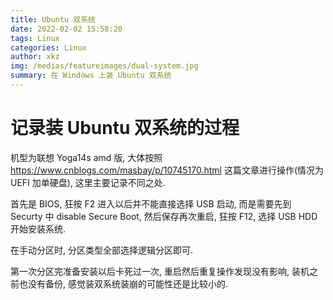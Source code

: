 ```yaml
---
title: Ubuntu 双系统
date: 2022-02-02 15:58:20
tags: Linux
categories: Linux
author: xkz
img: /medias/featureimages/dual-system.jpg
summary: 在 Windows 上装 Ubuntu 双系统
---
```


# 记录装 Ubuntu 双系统的过程

机型为联想 Yoga14s amd 版, 大体按照 https://www.cnblogs.com/masbay/p/10745170.html 这篇文章进行操作(情况为 UEFI 加单硬盘), 这里主要记录不同之处.

首先是 BIOS, 狂按 F2 进入以后并不能直接选择 USB 启动, 而是需要先到 Securty 中 disable Secure Boot, 然后保存再次重启, 狂按 F12, 选择 USB HDD 开始安装系统.

在手动分区时, 分区类型全部选择逻辑分区即可.

第一次分区完准备安装以后卡死过一次, 重启然后重复操作发现没有影响, 装机之前也没有备份, 感觉装双系统装崩的可能性还是比较小的.